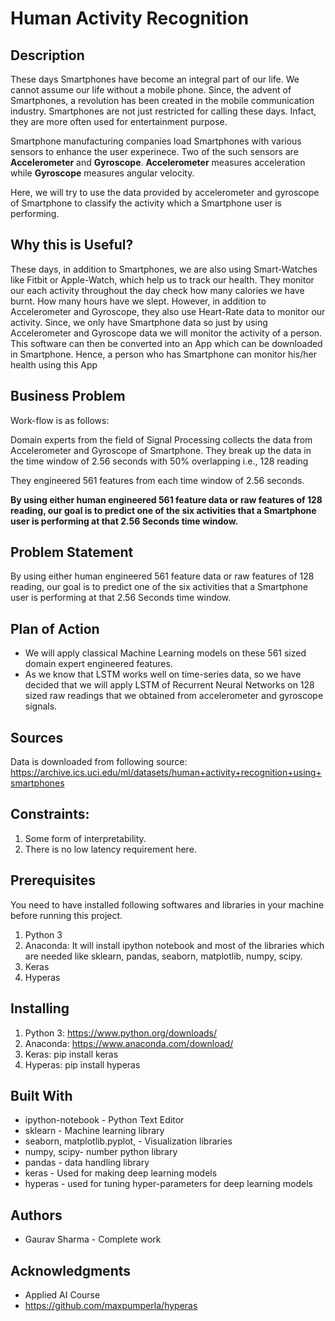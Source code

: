 # Human Activity Recognition
## Description
These days Smartphones have become an integral part of our life. We cannot assume our life without a mobile phone. Since, the advent of Smartphones, a revolution has been created in the mobile communication industry. Smartphones are not just restricted for calling these days. Infact, they are more often used for entertainment purpose.

Smartphone manufacturing companies load Smartphones with various sensors to enhance the user experinece. Two of the such sensors are __Accelerometer__ and __Gyroscope__. __Accelerometer__ measures acceleration while __Gyroscope__ measures angular velocity.

Here, we will try to use the data provided by accelerometer and gyroscope of Smartphone to classify the activity which a Smartphone user is performing.

## Why this is Useful?
These days, in addition to Smartphones, we are also using Smart-Watches like Fitbit or Apple-Watch, which help us to track our health. They monitor our each activity throughout the day check how many calories we have burnt. How many hours have we slept. However, in addition to Accelerometer and Gyroscope, they also use Heart-Rate data to monitor our activity. Since, we only have Smartphone data so just by using Accelerometer and Gyroscope data we will monitor the activity of a person. This software can then be converted into an App which can be downloaded in Smartphone. Hence, a person who has Smartphone can monitor his/her health using this App

## Business Problem 

Work-flow is as follows:

Domain experts from the field of Signal Processing collects the data from Accelerometer and Gyroscope of Smartphone.
They break up the data in the time window of 2.56 seconds with 50% overlapping i.e., 128 reading

They engineered 561 features from each time window of 2.56 seconds.

__By using either human engineered 561 feature data or raw features of 128 reading, our goal is to predict one of the six activities that a Smartphone user is performing at that 2.56 Seconds time window.__

## Problem Statement
By using either human engineered 561 feature data or raw features of 128 reading, our goal is to predict one of the six activities that a Smartphone user is performing at that 2.56 Seconds time window.

## Plan of Action
* We will apply classical Machine Learning models on these 561 sized domain expert engineered features.
* As we know that LSTM works well on time-series data, so we have decided that we will apply LSTM of Recurrent Neural Networks on 128 sized raw readings that we obtained from accelerometer and gyroscope signals.

## Sources 
Data is downloaded from following source:
https://archive.ics.uci.edu/ml/datasets/human+activity+recognition+using+smartphones

## Constraints:
1. Some form of interpretability.
2. There is no low latency requirement here.

## Prerequisites
You need to have installed following softwares and libraries in your machine before running this project.
1. Python 3
2. Anaconda: It will install ipython notebook and most of the libraries which are needed like sklearn, pandas, seaborn, matplotlib, numpy, scipy.
3. Keras
4. Hyperas

## Installing
1. Python 3: https://www.python.org/downloads/
2. Anaconda: https://www.anaconda.com/download/
3. Keras: pip install keras
4. Hyperas: pip install hyperas


## Built With
* ipython-notebook - Python Text Editor
* sklearn - Machine learning library
* seaborn, matplotlib.pyplot, - Visualization libraries
* numpy, scipy- number python library
* pandas - data handling library
* keras - Used for making deep learning models
* hyperas - used for tuning hyper-parameters for deep learning models

## Authors
* Gaurav Sharma - Complete work  

## Acknowledgments
* Applied AI Course
* https://github.com/maxpumperla/hyperas

